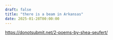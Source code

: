 ```yaml
---
draft: false
title: "there is a beam in Arkansas"
date: 2025-01-28T00:00:00
---
```


https://donotsubmit.net/2-poems-by-shea-seufert/